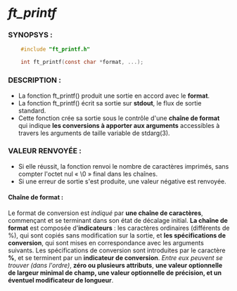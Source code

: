 # *ft_printf*

### SYNOPSYS :
``` c
	#include "ft_printf.h"

	int ft_printf(const char *format, ...);
```

### DESCRIPTION :

* La fonction ft_printf() produit une sortie en accord avec le **format**.
* La fonction ft_printf() écrit sa sortie sur **stdout**, le flux de sortie standard.
* Cette fonction crée sa sortie sous le contrôle d'une **chaîne de format** qui indique
**les conversions à apporter aux arguments** accessibles à travers les arguments
de taille variable de stdarg(3).

### VALEUR RENVOYÉE :

* Si elle réussit, la fonction renvoi le nombre de caractères imprimés,
sans compter l'octet nul « \0 » final dans les chaînes.
* Si une erreur de sortie s'est produite, une valeur négative est renvoyée.

#### Chaîne de format :

Le format de conversion est *indiqué* par **une chaîne de caractères**, commençant et
se terminant dans son état de décalage initial. **La chaîne de format** est composée
d'**indicateurs** : les caractères ordinaires (différents de %), qui sont copiés
sans modification sur la sortie, et **les spécifications de conversion**, qui sont
mises en correspondance avec les arguments suivants. Les spécifications de
conversion sont introduites par le caractère **%**, et se terminent par un **indicateur
de conversion**. *Entre eux peuvent se trouver (dans l'ordre)*, **zéro ou plusieurs
attributs**, **une valeur optionnelle de largeur minimal de champ, une valeur
optionnelle de précision, et un éventuel modificateur de longueur**.

